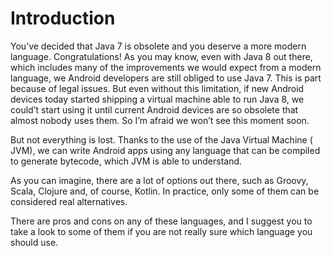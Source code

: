 # Introduction

You’ve decided that Java 7 is obsolete and you deserve a more modern language. Congratulations! As you may know, even with Java 8 out there, which includes many of the improvements we would expect from a modern language, we Android developers are still obliged to use Java 7. This is part because of legal issues. But even without this limitation, if new Android devices today started shipping a virtual machine able to run Java 8, we could’t start using it until current Android devices are so obsolete that almost nobody uses them. So I’m afraid we won’t see this moment soon.

But not everything is lost. Thanks to the use of the Java Virtual Machine ( JVM), we can write Android apps using any language that can be compiled to generate bytecode, which JVM is able to understand.

As you can imagine, there are a lot of options out there, such as Groovy, Scala, Clojure and, of course, Kotlin. In practice, only some of them can be considered real alternatives.

There are pros and cons on any of these languages, and I suggest you to take a look to some of them if you are not really sure which language you should use.
